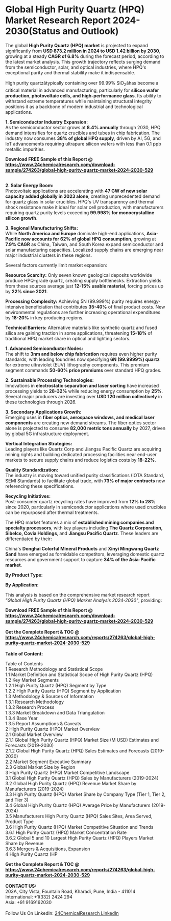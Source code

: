 <h1>Global High Purity Quartz (HPQ) Market Research Report 2024-2030(Status and Outlook)</h1><p>The global <strong>High Purity Quartz (HPQ) market</strong> is projected to expand significantly from <strong>USD 873.2 million in 2024 to USD 1.42 billion by 2030</strong>, growing at a steady <strong>CAGR of 6.8%</strong> during the forecast period, according to the latest market analysis. This growth trajectory reflects surging demand from the semiconductor, solar, and optical industries, where HPQ's exceptional purity and thermal stability make it indispensable.</p><p>High purity quartzâtypically containing over 99.99% SiO<sub>2</sub>âhas become a critical material in advanced manufacturing, particularly for <strong>silicon wafer production, photovoltaic cells, and high-performance glass</strong>. Its ability to withstand extreme temperatures while maintaining structural integrity positions it as a backbone of modern industrial and technological applications.</p><p><strong>1. Semiconductor Industry Expansion:</strong><br>
As the semiconductor sector grows at <strong>8.4% annually</strong> through 2030, HPQ demand intensifies for quartz crucibles and tubes in chip fabrication. The industry now consumes <strong>38% of global HPQ supply</strong>, driven by AI, 5G, and IoT advancements requiring ultrapure silicon wafers with less than 0.1 ppb metallic impurities.</p><div><b>Download FREE Sample of this Report @ 
            <a href="https://www.24chemicalresearch.com/download-sample/274263/global-high-purity-quartz-market-2024-2030-529">
            https://www.24chemicalresearch.com/download-sample/274263/global-high-purity-quartz-market-2024-2030-529</a></b></div><br><p><strong>2. Solar Energy Boom:</strong><br>
Photovoltaic applications are accelerating with <strong>47 GW of new solar capacity added globally in 2023 alone</strong>, creating unprecedented demand for quartz glass in solar crucibles. HPQ's UV transparency and thermal shock resistance make it ideal for solar cell production, with manufacturers requiring quartz purity levels exceeding <strong>99.998% for monocrystalline silicon growth</strong>.</p><p><strong>3. Regional Manufacturing Shifts:</strong><br>
While <strong>North America and Europe</strong> dominate high-end applications, <strong>Asia-Pacific now accounts for 62% of global HPQ consumption</strong>, growing at <strong>7.9% CAGR</strong> as China, Taiwan, and South Korea expand semiconductor and solar manufacturing capacities. Localized supply chains are emerging near major industrial clusters in these regions.</p><p>Several factors currently limit market expansion:</p><p><strong>Resource Scarcity:</strong> Only seven known geological deposits worldwide produce HPQ-grade quartz, creating supply bottlenecks. Extraction yields from these sources average just <strong>12-15% usable material</strong>, forcing prices up by <strong>22% since 2021</strong>.</p><p><strong>Processing Complexity:</strong> Achieving 5N (99.999%) purity requires energy-intensive beneficiation that contributes <strong>35-40%</strong> of final product costs. New environmental regulations are further increasing operational expenditures by <strong>18-20%</strong> in key producing regions.</p><p><strong>Technical Barriers:</strong> Alternative materials like synthetic quartz and fused silica are gaining traction in some applications, threatening <strong>15-18%</strong> of traditional HPQ market share in optical and lighting sectors.</p><p><strong>1. Advanced Semiconductor Nodes:</strong><br>
The shift to <strong>3nm and below chip fabrication</strong> requires even higher purity standards, with leading foundries now specifying <strong>6N (99.9999%) quartz</strong> for extreme ultraviolet (EUV) lithography components. This premium segment commands <strong>50-60% price premiums</strong> over standard HPQ grades.</p><p><strong>2. Sustainable Processing Technologies:</strong><br>
Innovations in <strong>electrostatic separation and laser sorting</strong> have increased processing yields to <strong>28-32%</strong> while reducing energy consumption by <strong>25%</strong>. Several major producers are investing over <strong>USD 120 million collectively</strong> in these technologies through 2026.</p><p><strong>3. Secondary Applications Growth:</strong><br>
Emerging uses in <strong>fiber optics, aerospace windows, and medical laser components</strong> are creating new demand streams. The fiber optics sector alone is projected to consume <strong>82,000 metric tons annually</strong> by 2027, driven by global 5G infrastructure deployment.</p><p><strong>Vertical Integration Strategies:</strong><br>
	Leading players like Quartz Corp and Jiangsu Pacific Quartz are acquiring mining rights and building dedicated processing facilities near end-user markets to secure supply chains and reduce logistics costs by <strong>18-22%</strong>.</p><p><strong>Quality Standardization:</strong><br>
	The industry is moving toward unified purity classifications (IOTA Standard, SEMI Standards) to facilitate global trade, with <strong>73% of major contracts</strong> now referencing these specifications.</p><p><strong>Recycling Initiatives:</strong><br>
	Post-consumer quartz recycling rates have improved from <strong>12% to 28%</strong> since 2020, particularly in semiconductor applications where used crucibles can be repurposed after thermal treatments.</p><p>The HPQ market features a mix of <strong>established mining companies and specialty processors</strong>, with key players including <strong>The Quartz Corporation, Sibelco, Covia Holdings</strong>, and <strong>Jiangsu Pacific Quartz</strong>. These leaders are differentiated by their:</p><p>China's <strong>Donghai Colorful Mineral Products</strong> and <strong>Xinyi Mingwang Quartz Sand</strong> have emerged as formidable competitors, leveraging domestic quartz resources and government support to capture <strong>34% of the Asia-Pacific market</strong>.</p><p><strong>By Product Type:</strong></p><p><strong>By Application:</strong></p><p>This analysis is based on the comprehensive market research report <em>"Global High Purity Quartz (HPQ) Market Analysis 2024-2030"</em>, providing:</p><div><b>Download FREE Sample of this Report @ 
            <a href="https://www.24chemicalresearch.com/download-sample/274263/global-high-purity-quartz-market-2024-2030-529">
            https://www.24chemicalresearch.com/download-sample/274263/global-high-purity-quartz-market-2024-2030-529</a></b></div><br><div><b>Get the Complete Report & TOC @ 
            <a href="https://www.24chemicalresearch.com/reports/274263/global-high-purity-quartz-market-2024-2030-529">
            https://www.24chemicalresearch.com/reports/274263/global-high-purity-quartz-market-2024-2030-529</a></b></div><br>
            <b>Table of Content:</b><p>Table of Contents<br />
1 Research Methodology and Statistical Scope<br />
1.1 Market Definition and Statistical Scope of High Purity Quartz (HPQ)<br />
1.2 Key Market Segments<br />
1.2.1 High Purity Quartz (HPQ) Segment by Type<br />
1.2.2 High Purity Quartz (HPQ) Segment by Application<br />
1.3 Methodology & Sources of Information<br />
1.3.1 Research Methodology<br />
1.3.2 Research Process<br />
1.3.3 Market Breakdown and Data Triangulation<br />
1.3.4 Base Year<br />
1.3.5 Report Assumptions & Caveats<br />
2 High Purity Quartz (HPQ) Market Overview<br />
2.1 Global Market Overview<br />
2.1.1 Global High Purity Quartz (HPQ) Market Size (M USD) Estimates and Forecasts (2019-2030)<br />
2.1.2 Global High Purity Quartz (HPQ) Sales Estimates and Forecasts (2019-2030)<br />
2.2 Market Segment Executive Summary<br />
2.3 Global Market Size by Region<br />
3 High Purity Quartz (HPQ) Market Competitive Landscape<br />
3.1 Global High Purity Quartz (HPQ) Sales by Manufacturers (2019-2024)<br />
3.2 Global High Purity Quartz (HPQ) Revenue Market Share by Manufacturers (2019-2024)<br />
3.3 High Purity Quartz (HPQ) Market Share by Company Type (Tier 1, Tier 2, and Tier 3)<br />
3.4 Global High Purity Quartz (HPQ) Average Price by Manufacturers (2019-2024)<br />
3.5 Manufacturers High Purity Quartz (HPQ) Sales Sites, Area Served, Product Type<br />
3.6 High Purity Quartz (HPQ) Market Competitive Situation and Trends<br />
3.6.1 High Purity Quartz (HPQ) Market Concentration Rate<br />
3.6.2 Global 5 and 10 Largest High Purity Quartz (HPQ) Players Market Share by Revenue<br />
3.6.3 Mergers & Acquisitions, Expansion<br />
4 High Purity Quartz (HP</p><div><b>Get the Complete Report & TOC @ 
            <a href="https://www.24chemicalresearch.com/reports/274263/global-high-purity-quartz-market-2024-2030-529">
            https://www.24chemicalresearch.com/reports/274263/global-high-purity-quartz-market-2024-2030-529</a></b></div><br><b>CONTACT US:</b><br>
            203A, City Vista, Fountain Road, Kharadi, Pune, India - 411014<br>
            International: +1(332) 2424 294<br>
            Asia: +91 9169162030 <br><br>
            Follow Us On LinkedIn: <a href="https://www.linkedin.com/company/24chemicalresearch/">24ChemicalResearch LinkedIn</a>